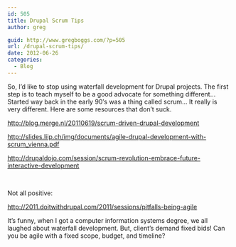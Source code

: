 ```yaml
---
id: 505
title: Drupal Scrum Tips
author: greg

guid: http://www.gregboggs.com/?p=505
url: /drupal-scrum-tips/
date: 2012-06-26
categories:
  - Blog
---
```

So, I&#8217;d like to stop using waterfall development for Drupal projects. The first step is to teach myself to be a good advocate for something different&#8230; Started way back in the early 90&#8242;s was a thing called scrum&#8230; It really is very different. Here are some resources that don&#8217;t suck.

<http://blog.merge.nl/20110619/scrum-driven-drupal-development>

<http://slides.liip.ch/img/documents/agile-drupal-development-with-scrum_vienna.pdf>

<http://drupaldojo.com/session/scrum-revolution-embrace-future-interactive-development>

&nbsp;

Not all positive:

<http://2011.doitwithdrupal.com/2011/sessions/pitfalls-being-agile>

It&#8217;s funny, when I got a computer information systems degree, we all laughed about waterfall development. But, client&#8217;s demand fixed bids! Can you be agile with a fixed scope, budget, and timeline?